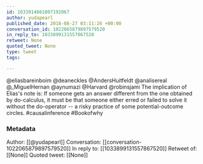 ```yaml
---
id: 1033914861007192067
author: yudapearl
published_date: 2018-08-27 03:11:26 +00:00
conversation_id: 1022065879897579520
in_reply_to: 1033899131557867520
retweet: None
quoted_tweet: None
type: tweet
tags:

---
```


@eliasbareinboim @deaneckles @AndersHuitfeldt @analisereal @_MiguelHernan @aynumazi @Harvard @robinsjami The implication of Elias's note is: If someone gets an answer different from the one obtained by do-calculus, it must be that someone either erred or failed to solve it without the do-operator -- a risky practice of some potential-outcome circles. #causalinference #Bookofwhy

### Metadata

Author: [[@yudapearl]]
Conversation: [[conversation-1022065879897579520]]
In reply to: [[1033899131557867520]]
Retweet of: [[None]]
Quoted tweet: [[None]]
